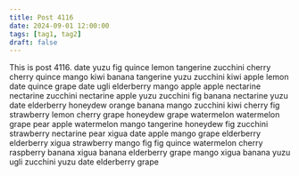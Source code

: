 ```yaml
---
title: Post 4116
date: 2024-09-01 12:00:00
tags: [tag1, tag2]
draft: false
---
```

This is post 4116.
date
yuzu
fig
quince
lemon
tangerine
zucchini
cherry
cherry
quince
mango
kiwi
banana
tangerine
yuzu
zucchini
kiwi
apple
lemon
date
quince
grape
date
ugli
elderberry
mango
apple
apple
nectarine
nectarine
zucchini
nectarine
apple
yuzu
zucchini
fig
banana
nectarine
yuzu
date
elderberry
honeydew
orange
banana
mango
zucchini
kiwi
cherry
fig
strawberry
lemon
cherry
grape
honeydew
grape
watermelon
watermelon
grape
pear
apple
watermelon
mango
tangerine
honeydew
fig
zucchini
strawberry
nectarine
pear
xigua
date
apple
mango
grape
elderberry
elderberry
xigua
strawberry
mango
fig
fig
quince
watermelon
cherry
raspberry
banana
xigua
banana
elderberry
grape
mango
xigua
banana
yuzu
ugli
zucchini
yuzu
date
elderberry
grape
